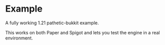 # Example
A fully working 1.21 pathetic-bukkit example.

This works on both Paper and Spigot and lets you test the engine in a real environment.
